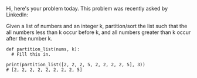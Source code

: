 Hi, here's your problem today. This problem was recently asked by LinkedIn:

Given a list of numbers and an integer k, partition/sort the list such that the all numbers less than k occur before k, and all numbers greater than k occur after the number k.
```
def partition_list(nums, k):
  # Fill this in.

print(partition_list([2, 2, 2, 5, 2, 2, 2, 2, 5], 3))
# [2, 2, 2, 2, 2, 2, 2, 2, 5]
```
